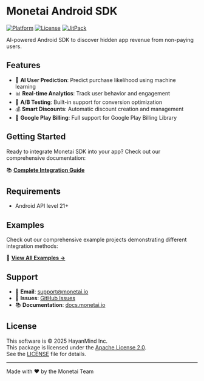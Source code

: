 # Monetai Android SDK

[![Platform](https://img.shields.io/badge/Platform-Android-brightgreen.svg)](https://developer.android.com/)
[![License](https://img.shields.io/badge/License-Apache%202.0-blue.svg)](https://www.apache.org/licenses/LICENSE-2.0)
[![JitPack](https://jitpack.io/v/hayanmind/monetai-android.svg)](https://jitpack.io/#hayanmind/monetai-android)

AI-powered Android SDK to discover hidden app revenue from non-paying users.

## Features

- 🤖 **AI User Prediction**: Predict purchase likelihood using machine learning
- 📊 **Real-time Analytics**: Track user behavior and engagement
- 🎯 **A/B Testing**: Built-in support for conversion optimization
- 💰 **Smart Discounts**: Automatic discount creation and management
- 🛒 **Google Play Billing**: Full support for Google Play Billing Library

## Getting Started

Ready to integrate Monetai SDK into your app? Check out our comprehensive documentation:

📚 **[Complete Integration Guide](https://docs.monetai.io)**

## Requirements

- Android API level 21+

## Examples

Check out our comprehensive example projects demonstrating different integration methods:

📱 **[View All Examples →](examples/)**

## Support

- 📧 **Email**: support@monetai.io
- 🐛 **Issues**: [GitHub Issues](https://github.com/hayanmind/monetai-android/issues)
- 📚 **Documentation**: [docs.monetai.io](https://docs.monetai.io)

## License

This software is © 2025 HayanMind Inc.  
This package is licensed under the [Apache License 2.0](https://www.apache.org/licenses/LICENSE-2.0).  
See the [LICENSE](./LICENSE) file for details.

---

Made with ❤️ by the Monetai Team
